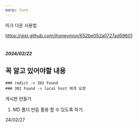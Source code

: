 ```yaml
---
marp: ture
---
```


마크 다운 사용법 

https://gist.github.com/ihoneymon/652be052a0727ad59601


# <h5> 2024/02/22 

## 꼭 알고 있어야할 내용
    ### redict -> 302 Found
    ### 302 Found -> local host 에게 요청

게시판 만들기 

1. MD 폴더 만듬 활용 할 수 있도록 하기.

24/02/27